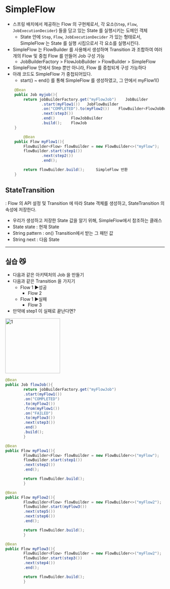# SimpleFlow

- 스프링 배치에서 제공하는 Flow 의 구현체로서, 각 요소(`Step`, `Flow`, `JobExecutionDecider`) 들을 담고 있는 State 를 실행시키는 도메인 객체
  - State 안에 `Step`, `Flow`, `JobExecutionDecider` 가 있는 형태로서, SimpleFlow 는 State 를 실행 시킴으로서 각 요소를 실행시킨다.
- SimpleFlow 는 FlowBuilder 를 사용해서 생성하며 Transition 과 조합하여 여러개의 Flow 및 중첩 Flow 를 만들어 Job 구성 가능
  - JobBuilderFactory > FlowJobBuilder > FlowBuilder > SimpleFlow
- SimpleFlow 안에서 Step 뿐만 아니라, Flow 를 중첩되게 구성 가능하다
- 아래 코드도 SimpleFlow 가 중첩되어있다.
  - start() ~ end() 를 통해 SimpleFlow 를 생성하였고,  그 안에서 myFlow1()

```java
    @Bean
    public Job myjob(){
        return jobBuilderFactory.get("myFlowJob")    JobBuilder
                .start(myFlow1())   JobFlowBuilder
                .on("COMPLETED").to(myFlow2())    FlowBuilder<FlowJobBuilder>
                .next(step3())
                .end()       FlowJobBuilder
                .build();    FlowJob
    }

		@Bean
    public Flow myFlow1(){
        FlowBuilder<Flow> flowBuilder = new FlowBuilder<>("myFlow");
        flowBuilder.start(step1())
                .next(step2())
                .end();

        return flowBuilder.build();     SimpleFlow 반환
    }
```

## StateTransition

: Flow 의 API 설정 및 Transition 에 따라 State 객체를 생성하고, StateTransition 의 속성에 저장한다.

- 우리가 생성하고 저장한 State 값을 알기 위해, SimpleFlow에서 참조하는 클래스
- State state : 현재 State
- String pattern : on() Transition에서 받는 그 패턴 값
- String next : 다음 State

---

## 실습 😼

- 다음과 같은 아키텍처의 Job 을 만들기
- 다음과 같은 Transition 을 가지기
  - Flow 1 ▶️성공
    - Flow 2
  - Flow 1 ▶️실패
    - Flow 3
- 만약에 step1 이 실패로 끝난다면?

<img width="173" alt="1" src="https://github.com/gilyeon00/TIL/assets/52391627/22471ab2-b2e3-4a66-a4f5-2357ef5a8bd6">

```java
@Bean
public Job flowJob(){
        return jobBuilderFactory.get("myFlowJob")
        .start(myFlow1())
        .on("COMPLETED")
        .to(myFlow2())
        .from(myFlow1())
        .on("FAILED")
        .to(myFlow3())
        .next(step3())
        .end()
        .build();
        }

@Bean
public Flow myFlow1(){
        FlowBuilder<Flow> flowBuilder = new FlowBuilder<>("myFlow");
        flowBuilder.start(step1())
        .next(step2())
        .end();

        return flowBuilder.build();
        }

@Bean
public Flow myFlow2(){
        FlowBuilder<Flow> flowBuilder = new FlowBuilder<>("myFlow2");
        flowBuilder.start(myFlow3())
        .next(step5())
        .next(step6())
        .end();

        return flowBuilder.build();
        }

@Bean
public Flow myFlow3(){
        FlowBuilder<Flow> flowBuilder = new FlowBuilder<>("myFlow2");
        flowBuilder.start(step3())
        .next(step4())
        .end();

        return flowBuilder.build();
        }
```